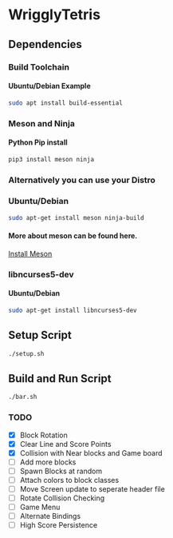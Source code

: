 # WrigglyTetris
## Dependencies
### Build Toolchain
#### Ubuntu/Debian Example
```sh
sudo apt install build-essential
```
### Meson and Ninja
#### Python Pip install
```python
pip3 install meson ninja
```
### Alternatively you can use your Distro
### Ubuntu/Debian
```sh
sudo apt-get install meson ninja-build
```
#### More about meson can be found here.
[Install Meson](https://mesonbuild.com/Getting-meson.html)

### libncurses5-dev
#### Ubuntu/Debian
```sh
sudo apt-get install libncurses5-dev
```
## Setup Script
```sh
./setup.sh
```
## Build and Run Script
```sh
./bar.sh
```
### TODO
- [x] Block Rotation
- [x] Clear Line and Score Points
- [x] Collision with Near blocks and Game board
- [ ] Add more blocks
- [ ] Spawn Blocks at random
- [ ] Attach colors to block classes
- [ ] Move Screen update to seperate header file
- [ ] Rotate Collision Checking
- [ ] Game Menu
- [ ] Alternate Bindings
- [ ] High Score Persistence
